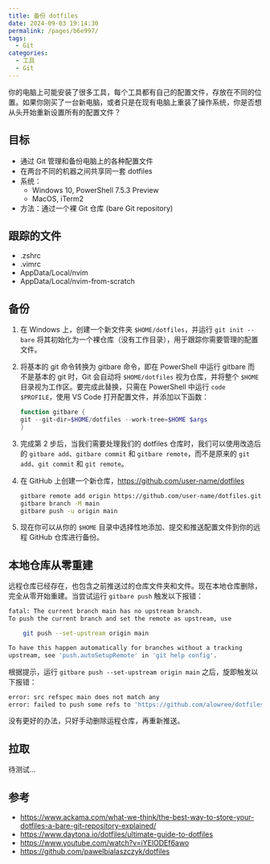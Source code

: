 ```yaml
---
title: 备份 dotfiles
date: 2024-09-03 19:14:30
permalink: /pages/b6e997/
tags:
  - Git
categories:
  - 工具
  - Git
---
```


你的电脑上可能安装了很多工具，每个工具都有自己的配置文件，存放在不同的位置。如果你刚买了一台新电脑，或者只是在现有电脑上重装了操作系统，你是否想从头开始重新设置所有的配置文件？

## 目标

- 通过 Git 管理和备份电脑上的各种配置文件
- 在两台不同的机器之间共享同一套 dotfiles
- 系统：
  - Windows 10, PowerShell 7.5.3 Preview
  - MacOS, iTerm2
- 方法：通过一个裸 Git 仓库 (bare Git repository)

## 跟踪的文件

- .zshrc
- .vimrc
- AppData/Local/nvim
- AppData/Local/nvim-from-scratch

## 备份

1. 在 Windows 上，创建一个新文件夹 `$HOME/dotfiles`，并运行 `git init --bare` 将其初始化为一个裸仓库（没有工作目录），用于跟踪你需要管理的配置文件。
2. 将基本的 git 命令转换为 gitbare 命令，即在 PowerShell 中运行 gitbare 而不是基本的 git 时，Git 会自动将 `$HOME/dotfiles` 视为仓库，并将整个 `$HOME` 目录视为工作区。要完成此替换，只需在 PowerShell 中运行 `code $PROFILE`，使用 VS Code 打开配置文件，并添加以下函数：

   ```ps1
   function gitbare {
   git --git-dir=$HOME/dotfiles --work-tree=$HOME $args
   }
   ```

3. 完成第 2 步后，当我们需要处理我们的 dotfiles 仓库时，我们可以使用改造后的 `gitbare add`、`gitbare commit` 和 `gitbare remote`，而不是原来的 `git add`、`git commit` 和 `git remote`。
4. 在 GitHub 上创建一个新仓库，https://github.com/user-name/dotfiles
   ```sh
   gitbare remote add origin https://github.com/user-name/dotfiles.git
   gitbare branch -M main
   gitbare push -u origin main
   ```
5. 现在你可以从你的 `$HOME` 目录中选择性地添加、提交和推送配置文件到你的远程 GitHub 仓库进行备份。

## 本地仓库从零重建

远程仓库已经存在，也包含之前推送过的仓库文件夹和文件。现在本地仓库删除，完全从零开始重建。当尝试运行 `gitbare push` 触发以下报错：

```sh
fatal: The current branch main has no upstream branch.
To push the current branch and set the remote as upstream, use

    git push --set-upstream origin main

To have this happen automatically for branches without a tracking
upstream, see 'push.autoSetupRemote' in 'git help config'.
```

根据提示，运行 `gitbare push --set-upstream origin main` 之后，旋即触发以下报错：

```sh
error: src refspec main does not match any
error: failed to push some refs to 'https://github.com/alowree/dotfiles.git'
```

没有更好的办法，只好手动删除运程仓库，再重新推送。

## 拉取

待测试...

## 参考

- https://www.ackama.com/what-we-think/the-best-way-to-store-your-dotfiles-a-bare-git-repository-explained/
- https://www.daytona.io/dotfiles/ultimate-guide-to-dotfiles
- https://www.youtube.com/watch?v=iYElODEf6awo
- https://github.com/pawelbialaszczyk/dotfiles